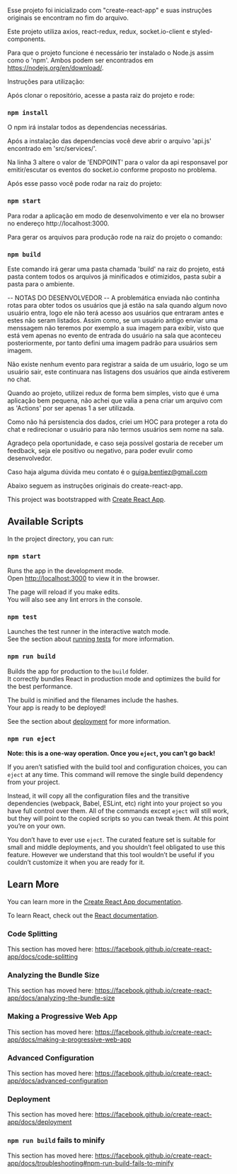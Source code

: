 Esse projeto foi inicializado com "create-react-app" e suas instruções originais se encontram no fim do arquivo.

Este projeto utiliza axios, react-redux, redux, socket.io-client e styled-components.

Para que o projeto funcione é necessário ter instalado o Node.js assim como o 'npm'. Ambos podem ser encontrados em https://nodejs.org/en/download/.

Instruções para utilização:

Após clonar o repositório, acesse a pasta raiz do projeto e rode:

### `npm install`

O npm irá instalar todos as dependencias necessárias.

Após a instalação das dependencias você deve abrir o arquivo 'api.js' encontrado em 'src/services/'. 

Na linha 3 altere o valor de 'ENDPOINT' para o valor da api responsavel por emitir/escutar os eventos do socket.io conforme proposto no problema.

Após esse passo você pode rodar na raiz do projeto: 

### `npm start`

Para rodar a aplicação em modo de desenvolvimento e ver ela no browser no endereço http://localhost:3000.

Para gerar os arquivos para produção rode na raiz do projeto o comando:

### `npm build`

Este comando irá gerar uma pasta chamada 'build' na raiz do projeto, está pasta contem todos os arquivos já minificados e otimizidos, pasta subir a pasta para o ambiente.

-- NOTAS DO DESENVOLVEDOR --
A problemática enviada não continha rotas para obter todos os usuários que já estão na sala quando algum novo usuário entra, logo ele não terá acesso aos usuários que entraram antes e estes não seram listados. Assim como, se um usuário antigo enviar uma menssagem não teremos por exemplo a sua imagem para exibir, visto que está vem apenas no evento de entrada do usuário na sala que aconteceu posteriormente, por tanto defini uma imagem padrão para usuários sem imagem. 

Não existe nenhum evento para registrar a saida de um usuário, logo se um usuário sair, este continuara nas listagens dos usuários que ainda estiverem no chat.

Quando ao projeto, utilizei redux de forma bem simples, visto que é uma aplicação bem pequena, não achei que valia a pena criar um arquivo com as 'Actions' por ser apenas 1 a ser utilizada.

Como não há persistencia dos dados, criei um HOC para proteger a rota do chat e redirecionar o usuário para não termos usuários sem nome na sala.

Agradeço pela oportunidade, e caso seja possível gostaria de receber um feedback, seja ele positivo ou negativo, para poder evulir como desenvolvedor.

Caso haja alguma dúvida meu contato é o guiga.bentiez@gmail.com

Abaixo seguem as instruções originais do create-react-app.

This project was bootstrapped with [Create React App](https://github.com/facebook/create-react-app).

## Available Scripts

In the project directory, you can run:

### `npm start`

Runs the app in the development mode.<br />
Open [http://localhost:3000](http://localhost:3000) to view it in the browser.

The page will reload if you make edits.<br />
You will also see any lint errors in the console.

### `npm test`

Launches the test runner in the interactive watch mode.<br />
See the section about [running tests](https://facebook.github.io/create-react-app/docs/running-tests) for more information.

### `npm run build`

Builds the app for production to the `build` folder.<br />
It correctly bundles React in production mode and optimizes the build for the best performance.

The build is minified and the filenames include the hashes.<br />
Your app is ready to be deployed!

See the section about [deployment](https://facebook.github.io/create-react-app/docs/deployment) for more information.

### `npm run eject`

**Note: this is a one-way operation. Once you `eject`, you can’t go back!**

If you aren’t satisfied with the build tool and configuration choices, you can `eject` at any time. This command will remove the single build dependency from your project.

Instead, it will copy all the configuration files and the transitive dependencies (webpack, Babel, ESLint, etc) right into your project so you have full control over them. All of the commands except `eject` will still work, but they will point to the copied scripts so you can tweak them. At this point you’re on your own.

You don’t have to ever use `eject`. The curated feature set is suitable for small and middle deployments, and you shouldn’t feel obligated to use this feature. However we understand that this tool wouldn’t be useful if you couldn’t customize it when you are ready for it.

## Learn More

You can learn more in the [Create React App documentation](https://facebook.github.io/create-react-app/docs/getting-started).

To learn React, check out the [React documentation](https://reactjs.org/).

### Code Splitting

This section has moved here: https://facebook.github.io/create-react-app/docs/code-splitting

### Analyzing the Bundle Size

This section has moved here: https://facebook.github.io/create-react-app/docs/analyzing-the-bundle-size

### Making a Progressive Web App

This section has moved here: https://facebook.github.io/create-react-app/docs/making-a-progressive-web-app

### Advanced Configuration

This section has moved here: https://facebook.github.io/create-react-app/docs/advanced-configuration

### Deployment

This section has moved here: https://facebook.github.io/create-react-app/docs/deployment

### `npm run build` fails to minify

This section has moved here: https://facebook.github.io/create-react-app/docs/troubleshooting#npm-run-build-fails-to-minify
